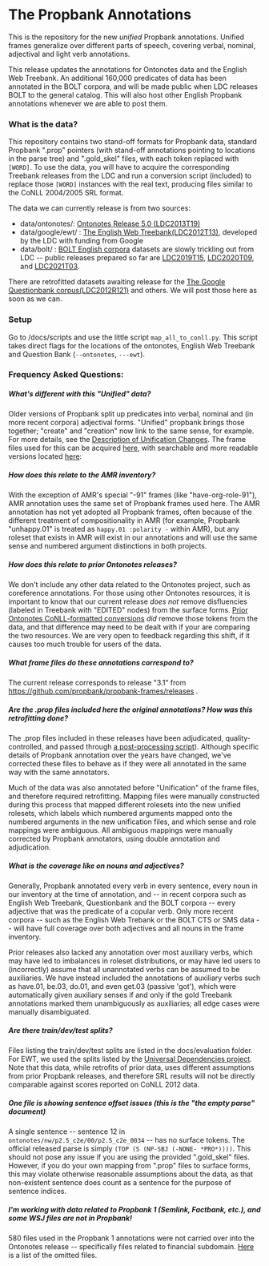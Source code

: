 # The Propbank Annotations
This is the repository for the new *unified* Propbank annotations.  Unified frames generalize over different parts of speech, covering verbal, nominal, adjectival and light verb annotations.  

This release updates the annotations for Ontonotes data and the English Web Treebank.  An additional 160,000 predicates of data has been annotated in the BOLT corpora, and will be made public when LDC releases BOLT to the general catalog. This will also host other English Propbank annotations whenever we are able to post them.


### What is the data?

This repository contains two stand-off formats for Propbank data, standard Propbank ".prop" pointers (with stand-off annotations pointing to locations in the parse tree) and ".gold_skel" files, with each token replaced with ```[WORD]```.  To use the data, you will have to acquire the corresponding Treebank releases from the LDC
and run a conversion script (included) to replace those ```[WORD]``` instances with the real text, producing files similar to the CoNLL 2004/2005 SRL format.

The data we can currently release is from two sources:
- data/ontonotes/: [Ontonotes Release 5.0 (LDC2013T19)](https://catalog.ldc.upenn.edu/LDC2013T19)
- data/google/ewt/ : [The English Web Treebank(LDC2012T13)](https://catalog.ldc.upenn.edu/LDC2012T13), developed by the LDC with funding from Google
- data/bolt/ : [BOLT English corpora](http://www.darpa.mil/program/broad-operational-language-translation) datasets are slowly trickling out from LDC -- public releases prepared so far are [LDC2019T15](https://catalog.ldc.upenn.edu/LDC2019T15), [LDC2020T09](https://catalog.ldc.upenn.edu/LDC2020T09), and [LDC2021T03](https://catalog.ldc.upenn.edu/LDC2021T03).


There are retrofitted datasets awaiting release for the [The Google Questionbank corpus(LDC2012R121)](https://catalog.ldc.upenn.edu/LDC2012R121) and others.  We will post those here as soon as we can. 

### Setup

Go to /docs/scripts and use the little script ```map_all_to_conll.py```.  This script takes direct flags for the locations of the ontonotes, English Web Treebank and Question Bank (```--ontonotes```, ```---ewt```). 

### Frequency Asked Questions: 

##### What's different with this "Unified" data?

Older versions of Propbank split up predicates into verbal, nominal and (in more recent corpora) adjectival forms.  "Unified" propbank brings those together; "create" and "creation" now link to the same sense, for example.  For more
details, see the [Description of Unification Changes](https://github.com/propbank/propbank-documentation/blob/master/other-documentation/Description-of-PB3-changes.md).  The frame files used for this can be acquired [here](https://github.com/propbank/propbank-frames/), with searchable and more readable versions located [here](http://verbs.colorado.edu/propbank/framesets-english-aliases/):

 
##### How does this relate to the AMR inventory?

With the exception of AMR's special "-91" frames (like "have-org-role-91"), AMR annotation uses the same set of Propbank frames used here.  The AMR annotation has not yet adopted all Propbank frames, often because of the different treatment of compositionality in AMR (for example,
Propbank "unhappy.01" is treated  as ```happy.01 :polarity -``` within AMR), but any roleset that exists in AMR will exist in our annotations and will use the same sense and numbered argument distinctions in both projects. 

##### How does this relate to prior Ontonotes releases?

We don't include any other data related to the Ontonotes project, such as coreference annotations.  For those using other Ontonotes resources, it is important to know that our current release *does not* remove disfluencies (labeled in Treebank with "EDITED" nodes) from the surface forms.  [Prior Ontonotes CoNLL-formatted conversions](https://github.com/ontonotes/conll-formatted-ontonotes-5.0) *did* remove those tokens from the data, and that difference may need to be dealt with if your are comparing the two resources. We are very open to feedback regarding this shift, if it causes too much trouble for users of the data. 

##### What frame files do these annotations correspond to? 

The current release corresponds to release "3.1" from https://github.com/propbank/propbank-frames/releases . 

##### Are the .prop files included here the original annotations? How was this retrofitting done? 

The .prop files included in these releases have been adjudicated, quality-controlled, and passed through [a post-processing script](https://github.com/propbank/propbank-documentation/blob/master/postprocessing-documentation/propbank-postprocessing-description.md)). Although specific details of Propbank annotation over the years have changed, we've corrected these files to behave as if they were all annotated in the same way with the same annotators.

Much of the data was also annotated before "Unification" of the frame files, and therefore required retrofitting. Mapping files were manually constructed during this process that mapped different rolesets into the new unified rolesets, which labels which numbered arguments mapped onto the numbered arguments in the new unification files, and which sense and role mappings were ambiguous.  All ambiguous mappings were manually corrected by Propbank annotators, using double annotation and adjudication. 

##### What is the coverage like on nouns and adjectives?

Generally, Propbank annotated every verb in every sentence, every noun in our inventory at the time of annotation, and -- in recent corpora such as English Web Treebank, Questionbank and the BOLT corpora -- every adjective that was the predicate of a copular verb. Only more recent corpora -- such as the English Web Trebank or the BOLT CTS or SMS data -- will have full coverage over both adjectives and all nouns in the frame inventory. 

Prior releases also lacked any annotation over most auxiliary verbs, which may have led to imbalances in roleset distributions, or may have led users to (incorrectly) assume that all unannotated verbs can be assumed to be auxiliaries. We have instead included the annotations of auxiliary verbs such as have.01, be.03, do.01, and even get.03 (passive 'got'), which were automatically given auxiliary senses if and only if the gold Treebank annotations marked them unambiguously as auxiliaries; all edge cases were manually disambiguated.

##### Are there train/dev/test splits?

Files listing the train/dev/test splits are listed in the docs/evaluation folder.  For EWT, we used the splits listed by the [Universal Dependencies project](https://github.com/UniversalDependencies/UD_English).  Note that this data, while retrofits of prior data, uses different assumptions from prior Propbank releases, and therefore SRL results will not be directly comparable against scores reported on CoNLL 2012 data. 

##### One file is showing sentence offset issues (this is the "the empty parse" document)

A single sentence -- sentence 12 in ```ontonotes/nw/p2.5_c2e/00/p2.5_c2e_0034```  -- has no surface tokens.  The official released parse is simply ```(TOP (S (NP-SBJ (-NONE- *PRO*))))```.  This should not pose any issue if you are using the provided ".gold_skel" files.  However, if you do your own mapping from ".prop" files to surface forms, this may violate otherwise reasonable assumptions about the data, as that non-existent sentence does count as a sentence for the purpose of sentence indices.  

##### I'm working with data related to Propbank 1 (Semlink, Factbank, etc.), and some WSJ files are not in Propbank!

580 files used in the Propbank 1 annotations were not carried over into the Ontonotes release -- specifically files related to financial subdomain. [Here](https://github.com/propbank/propbank-documentation/blob/master/other-documentation/missing-from-ontonotes.txt) is a list of the omitted files. 

